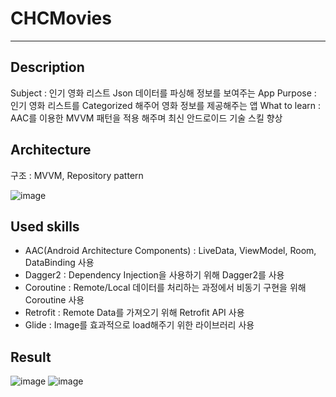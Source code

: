# CHCMovies
<hr/>

## Description
Subject : 인기 영화 리스트 Json 데이터를 파싱해 정보를 보여주는 App
Purpose : 인기 영화 리스트를 Categorized 해주어 영화 정보를 제공해주는 앱 
What to learn : AAC를 이용한 MVVM 패턴을 적용 해주며 최신 안드로이드 기술 스킬 향상

## Architecture

구조 : MVVM, Repository pattern


![image](https://user-images.githubusercontent.com/49948533/198835641-b8ee80ca-fc13-46de-a31f-952f0ac9c679.png)

## Used skills
* AAC(Android Architecture Components) : LiveData, ViewModel, Room, DataBinding 사용
* Dagger2 : Dependency Injection을 사용하기 위해 Dagger2를 사용
* Coroutine : Remote/Local 데이터를 처리하는 과정에서 비동기 구현을 위해 Coroutine 사용
* Retrofit : Remote Data를 가져오기 위해 Retrofit API 사용
* Glide : Image를 효과적으로 load해주기 위한 라이브러리 사용   

## Result
![image](https://user-images.githubusercontent.com/49948533/198843153-c869a0fd-3e95-4a82-8e00-cf6a41550569.png)
![image](https://user-images.githubusercontent.com/49948533/198843169-e46e447f-0166-4c20-93ed-afef95e39710.png)
